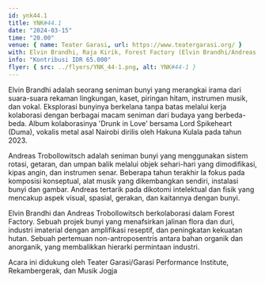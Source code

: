 ```yaml
---
id: ynk44.1
title: YNK#44.1
date: "2024-03-15"
time: "20.00"
venue: { name: Teater Garasi, url: https://www.teatergarasi.org/ }
with: Elvin Brandhi, Raja Kirik, Forest Factory (Elvin Brandhi/Andreas Trobollowitsch) BHKT & Metatesis
info: "Kontribusi IDR 65.000"
flyer: { src: ../flyers/YNK_44-1.png, alt: YNK#44-1 }
---
```


Elvin Brandhi adalah seorang seniman bunyi yang merangkai irama dari suara-suara rekaman lingkungan, kaset, piringan hitam, instrumen musik, dan vokal. Eksplorasi bunyinya berkelana tanpa batas melalui kerja kolaborasi dengan berbagai macam seniman dari budaya yang berbeda-beda. Album kolaborasinya 'Drunk in Love' bersama Lord Spikeheart (Duma), vokalis metal asal Nairobi dirilis oleh Hakuna Kulala pada tahun 2023.

Andreas Trobollowitsch adalah seniman bunyi yang menggunakan sistem rotasi, getaran, dan umpan balik melalui objek sehari-hari yang dimodifikasi, kipas angin, dan instrumen senar. Beberapa tahun terakhir Ia fokus pada komposisi konseptual, alat musik yang dikembangkan sendiri, instalasi bunyi dan gambar. Andreas tertarik pada dikotomi intelektual dan fisik yang mencakup aspek visual, spasial, gerakan, dan kaitannya dengan bunyi.

Elvin Brandhi dan Andreas Trobollowitsch berkolaborasi dalam Forest Factory. Sebuah projek bunyi yang menafsirkan jalinan flora dan duri, industri imaterial dengan amplifikasi reseptif, dan peningkatan kekuatan hutan. Sebuah pertemuan non-antroposentris antara bahan organik dan anorganik, yang membalikkan hierarki permintaan industri.

Acara ini didukung oleh Teater Garasi/Garasi Performance Institute, Rekambergerak, dan Musik Jogja
